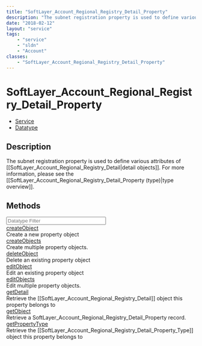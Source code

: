 ```yaml
---
title: "SoftLayer_Account_Regional_Registry_Detail_Property"
description: "The subnet registration property is used to define various attributes of [[SoftLayer_Account_Regional_Registry_Detail|de... "
date: "2018-02-12"
layout: "service"
tags:
    - "service"
    - "sldn"
    - "Account"
classes:
    - "SoftLayer_Account_Regional_Registry_Detail_Property"
---
```

# SoftLayer_Account_Regional_Registry_Detail_Property
<div id='service-datatype'>
    <ul id='sldn-reference-tabs'>
    <li id='service'> <a href='/reference/services/SoftLayer_Account_Regional_Registry_Detail_Property' >Service</a></li>    <li id='datatype'> <a href='/reference/datatypes/SoftLayer_Account_Regional_Registry_Detail_Property' >Datatype</a></li>
    </ul>
</div>

## Description
The subnet registration property is used to define various attributes of [[SoftLayer_Account_Regional_Registry_Detail|detail objects]]. For more information, please see the [[SoftLayer_Account_Regional_Registry_Detail_Property (type)|type overview]]. 
        
        
<div id="properties" class="content">
    <h2>Methods</h2>
    <div class="view-filters">
        <div class="clearfix">
            <div class="search-input-box">
                <input placeholder="Datatype Filter" onkeyup="titleSearch(inputId='edit-combine', divId='method-div', elementClass='method-row')" 
                    type="text" id="edit-combine" value="" size="30" maxlength="128" class="form-text">
            </div>
        </div>
    </div>
    <div id="method-div">
            <div class="method-row">
                        <span class='view-field-title'><a href='/reference/services/SoftLayer_Account_Regional_Registry_Detail_Property/createObject'> createObject</a> </span>
            <div class='views-field-body'>Create a new property object</div>
        </div>
            <div class="method-row">
                        <span class='view-field-title'><a href='/reference/services/SoftLayer_Account_Regional_Registry_Detail_Property/createObjects'> createObjects</a> </span>
            <div class='views-field-body'>Create multiple property objects.</div>
        </div>
            <div class="method-row">
                        <span class='view-field-title'><a href='/reference/services/SoftLayer_Account_Regional_Registry_Detail_Property/deleteObject'> deleteObject</a> </span>
            <div class='views-field-body'>Delete an existing property object</div>
        </div>
            <div class="method-row">
                        <span class='view-field-title'><a href='/reference/services/SoftLayer_Account_Regional_Registry_Detail_Property/editObject'> editObject</a> </span>
            <div class='views-field-body'>Edit an existing property object</div>
        </div>
            <div class="method-row">
                        <span class='view-field-title'><a href='/reference/services/SoftLayer_Account_Regional_Registry_Detail_Property/editObjects'> editObjects</a> </span>
            <div class='views-field-body'>Edit multiple property objects.</div>
        </div>
            <div class="method-row">
                        <span class='view-field-title'><a href='/reference/services/SoftLayer_Account_Regional_Registry_Detail_Property/getDetail'> getDetail</a> </span>
            <div class='views-field-body'>Retrieve the [[SoftLayer_Account_Regional_Registry_Detail]] object this property belongs to</div>
        </div>
            <div class="method-row">
                        <span class='view-field-title'><a href='/reference/services/SoftLayer_Account_Regional_Registry_Detail_Property/getObject'> getObject</a> </span>
            <div class='views-field-body'>Retrieve a SoftLayer_Account_Regional_Registry_Detail_Property record.</div>
        </div>
            <div class="method-row">
                        <span class='view-field-title'><a href='/reference/services/SoftLayer_Account_Regional_Registry_Detail_Property/getPropertyType'> getPropertyType</a> </span>
            <div class='views-field-body'>Retrieve the [[SoftLayer_Account_Regional_Registry_Detail_Property_Type]] object this property belongs to</div>
        </div>
        </div>
</div>

